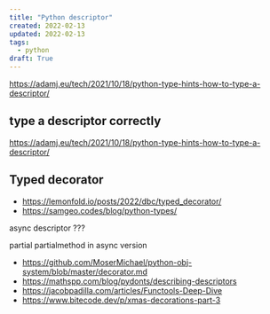 ```yaml
---
title: "Python descriptor"
created: 2022-02-13
updated: 2022-02-13
tags:
  - python
draft: True
---
```


https://adamj.eu/tech/2021/10/18/python-type-hints-how-to-type-a-descriptor/

## type a descriptor correctly

https://adamj.eu/tech/2021/10/18/python-type-hints-how-to-type-a-descriptor/

## Typed decorator

- https://lemonfold.io/posts/2022/dbc/typed_decorator/
- https://samgeo.codes/blog/python-types/

async descriptor ???

partial partialmethod in async version

- https://github.com/MoserMichael/python-obj-system/blob/master/decorator.md
- https://mathspp.com/blog/pydonts/describing-descriptors
- https://jacobpadilla.com/articles/Functools-Deep-Dive
- https://www.bitecode.dev/p/xmas-decorations-part-3
